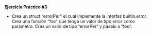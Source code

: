 **Ejercicio Práctico #3**

- Crea un struct “errorPer” el cual implemente la interfaz builtin.error. Crea una función “foo” que tenga un valor de tipo error como parámetro. Crea un valor de tipo “errorPer” y pásalo a “foo”. 
